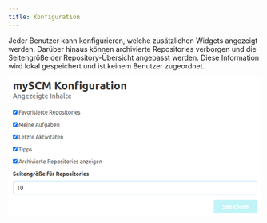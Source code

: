 ```yaml
---
title: Konfiguration
---
```


Jeder Benutzer kann konfigurieren, welche zusätzlichen Widgets angezeigt werden.
Darüber hinaus können archivierte Repositories verborgen und die Seitengröße der
Repository-Übersicht angepasst werden.
Diese Information wird lokal gespeichert und ist keinem Benutzer zugeordnet.

![Konfiguration](assets/configuration.png)
